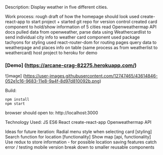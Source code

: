 Description: Display weather in five different cities.

Work process:
rough draft of how the homepage should look
used create-react-app to start project + started git repo for version control
created card component to hold/show information of 5 cities
read Openweathermap API docs
pulled data from openweather, parse data using Weathercardlist to send individual city info to weather card component
used package tachyons for styling
used react-router-dom for routing pages
query data to weatherpage and places info on table (same process as from weatherlist to weathercard)
host project to heroku for demo

### [Demo] (https://arcane-crag-82275.herokuapp.com/)
![image] (https://user-images.githubusercontent.com/12747465/43614846-052e1c16-9683-11e8-9a4f-8d97d810092b.png)

Build:
```
npm install
npm start
```
browser should open to: http://localhost:3000

Technology Used:
JS ES6
React
create-react-app
Openweathermap API

Ideas for future iteration:
Radial menu style when selecting card [styling]
Search function for location [functionality]
Show map [api, functionality]
Use redux to store information - for possible location saving features
catch error / testing
mobile version
break down to smaller reusable components
